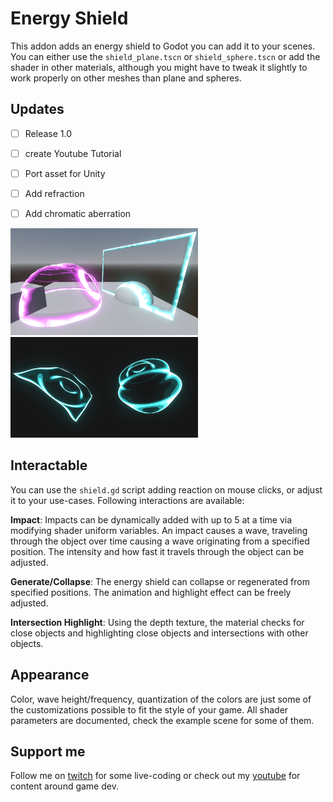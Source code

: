 # Energy Shield
This addon adds an energy shield to Godot you can add it to your scenes. You can either use the `shield_plane.tscn` or `shield_sphere.tscn` or add the shader in other materials, although you might have to tweak it slightly to work properly on other meshes than plane and spheres.

## Updates
- [ ] Release 1.0
- [ ] create Youtube Tutorial
- [ ] Port asset for Unity
- [ ] Add refraction
- [ ] Add chromatic aberration


<img src="./docs/showcase_inenvironment.png" alt="sphere and plane energy shield, with the sphere showing an impact reaction" width="300">
<img src="./docs/showcase_standalone.png" alt="sphere and plane energy shield, each showing a wave" width="300">

## Interactable
You can use the `shield.gd` script adding reaction on mouse clicks, or adjust it to your use-cases. Following interactions are available:

**Impact**:
Impacts can be dynamically added with up to 5 at a time via modifying shader uniform variables. An impact causes a wave, traveling through the object over time causing a wave originating from a specified position. The intensity and how fast it travels through the object can be adjusted.

**Generate/Collapse**:
The energy shield can collapse or regenerated from specified positions. The animation and highlight effect can be freely adjusted.

**Intersection Highlight**:
Using the depth texture, the material checks for close objects and highlighting close objects and intersections with other objects.

## Appearance

Color, wave height/frequency, quantization of the colors are just some of the customizations possible to fit the style of your game. All shader parameters are documented, check the example scene for some of them.

## Support me

Follow me on [twitch](https://www.twitch.tv/nojoule) for some live-coding or check out my [youtube](https://www.youtube.com/@nojoule) for content around game dev.
